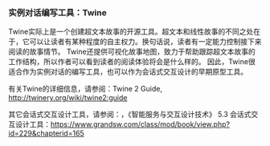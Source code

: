 ### 实例对话编写工具：Twine

Twine实际上是一个创建超文本故事的开源工具。超文本和线性故事的不同之处在于，它可以让读者有某种程度的自主权力。换句话说，读者有一定能力控制接下来阅读的故事情节。 Twine还提供可视化故事地图，致力于帮助跟踪超文本故事的工作结构，所以作者可以看到读者的阅读体验将会是什么样的。 因此，Twine很适合作为实例对话的编写工具，也可以作为会话式交互设计的早期原型工具。

有关Twine的详细信息，请参阅：Twine 2 Guide, http://twinery.org/wiki/twine2:guide

其它会话式交互设计工具，请参阅：，《智能服务与交互设计技术》 5.3 会话式交互设计工具：https://www.grandsw.com/class/mod/book/view.php?id=229&chapterid=165
